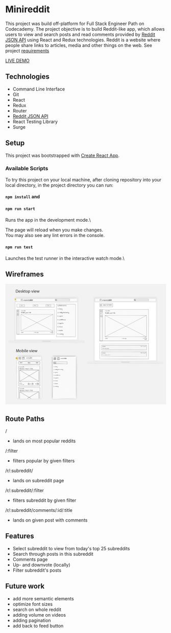 # Minireddit

This project was build off-platform for Full Stack Engineer Path on Codecademy. The project objective is to build Reddit-like app, which allows users to view and search posts and read comments provided by [Reddit JSON API](https://github.com/reddit-archive/reddit/wiki/JSON) using React and Redux technologies. Reddit is a website where people share links to articles, media and other things on the web. See project [requirements](https://github.com/sultanby/reddit-client/blob/main/documents/requirements.md)

[LIVE DEMO](https://minireddit-sultanby.surge.sh)

## Technologies
- Command Line Interface
- Git
- React
- Redux
- Router
- [Reddit JSON API](https://github.com/reddit-archive/reddit/wiki/JSON)
- React Testing Library
- Surge

## Setup

This project was bootstrapped with [Create React App](https://github.com/facebook/create-react-app).

### Available Scripts

To try this project on your local machine, after cloning repository into your local directory, in the project directory you can run:
#### `npm install` and
#### `npm run start`

Runs the app in the development mode.\

The page will reload when you make changes.\
You may also see any lint errors in the console.

#### `npm run test`

Launches the test runner in the interactive watch mode.\


## Wireframes

![wireframe](https://github.com/sultanby/reddit-client/blob/main/documents/wireframe.png)

## Route Paths

/

- lands on most popular reddits

/:filter

- filters popular by given filters 

/r/:subreddit/

- lands on subreddit page

/r/:subreddit/:filter

- filters subreddit by given filter

/r/:subreddit/comments/:id/:title

- lands on given post with comments


## Features

- Select subreddit to view from today's top 25 subreddits
- Search through posts in this subreddit
- Comments page 
- Up- and downvote (locally)
- Filter subreddit's posts

## Future work

- add more semantic elements
- optimize font sizes
- search on whole reddit 
- adding volume on videos
- adding pagination
- add back to feed button

